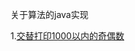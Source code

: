关于算法的java实现

1.<a href="https://github.com/xinyuwuhen123/algorithms/blob/master/src/main/java/com/waha/NumberPrint.java">交替打印1000以内的奇偶数</a>
